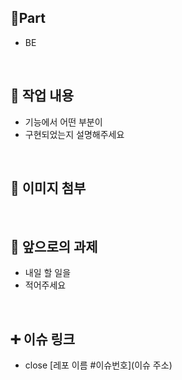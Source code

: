 ## 🔘Part
- BE
<br/>

## 🔎 작업 내용
- 기능에서 어떤 부분이
- 구현되었는지 설명해주세요
<br/>

## 📸 이미지 첨부
<br/>

## 🔧 앞으로의 과제
- 내일 할 일을
- 적어주세요
<br/>

## ➕ 이슈 링크
- close [레포 이름 #이슈번호](이슈 주소)  
<br/>